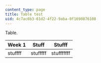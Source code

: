 ```yaml
---
content_type: page
title: Table test
uid: 4c7ac6b3-61d2-4f22-9aba-0f1690876108
---
```

Table.

| Week 1 | Stuff | Stufff |
| --- | --- | --- |
| stuffff | stufffff | stufffffff |